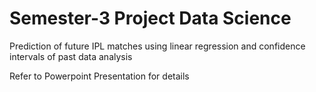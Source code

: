 # Semester-3 Project Data Science 
Prediction of future IPL matches using linear regression and confidence intervals of past data analysis  <br>

Refer to Powerpoint Presentation for details
